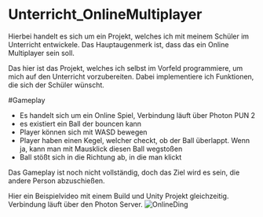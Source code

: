 # Unterricht_OnlineMultiplayer

Hierbei handelt es sich um ein Projekt, welches ich mit meinem Schüler im Unterricht entwickele. 
Das Hauptaugenmerk ist, dass das ein Online Multiplayer sein soll. 

Das hier ist das Projekt, welches ich selbst im Vorfeld programmiere, um mich auf den Unterricht vorzubereiten. 
Dabei implementiere ich Funktionen, die sich der Schüler wünscht. 

#Gameplay 
- Es handelt sich um ein Online Spiel, Verbindung läuft über Photon PUN 2 
- es existiert ein Ball der bouncen kann 
- Player können sich mit WASD bewegen
- Player haben einen Kegel, welcher checkt, ob der Ball überlappt. Wenn ja, kann man mit Mausklick diesen Ball wegstoßen
- Ball stößt sich in die Richtung ab, in die man klickt

Das Gameplay ist noch nicht vollständig, doch das Ziel wird es sein, die andere Person abzuschießen. 

Hier ein Beispielvideo mit einem Build und Unity Projekt gleichzeitig. Verbindung läuft über den Photon Server.
![OnlineDing](https://github.com/MatiHaufn/Unterricht_OnlineMultiplayer/assets/65949947/8b9641fd-a053-4113-b7e0-d3dcbe9f6e7c)
